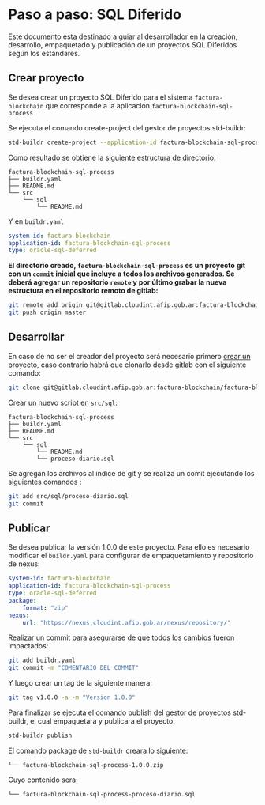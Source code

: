 # Paso a paso: SQL Diferido

Este documento esta destinado a guiar al desarrollador en la creación, desarrollo, empaquetado y publicación de un proyectos SQL Diferidos según los estándares.

## Crear proyecto

Se desea crear un proyecto SQL Diferido para el sistema `factura-blockchain` que corresponde a la aplicacion `factura-blockchain-sql-process`

Se ejecuta el comando create-project del gestor de proyectos std-buildr:

```bash
std-buildr create-project --application-id factura-blockchain-sql-process  --system-id factura-blockchain --type oracle-sql-deferred
```

Como resultado se obtiene la siguiente estructura de directorio:

```tree
factura-blockchain-sql-process
├── buildr.yaml
├── README.md
└── src
    └── sql
        └── README.md
```

Y en `buildr.yaml`

```yaml
system-id: factura-blockchain
application-id: factura-blockchain-sql-process
type: oracle-sql-deferred
```

**El directorio creado, `factura-blockchain-sql-process` es un proyecto git con un `commit` inicial que incluye a todos los archivos generados.  Se deberá agregar un repositorio `remote` y por último grabar la nueva estructura en el repositorio remoto de gitlab:**

```bash
git remote add origin git@gitlab.cloudint.afip.gob.ar:factura-blockchain/factura-blockchain-sql-process.git
git push origin master
```

## Desarrollar

En caso de no ser el creador del proyecto será necesario primero [crear un proyecto](#Crear-proyecto), caso contrario habrá que clonarlo desde gitlab con el siguiente comando:

```bash
git clone git@gitlab.cloudint.afip.gob.ar:factura-blockchain/factura-blockchain-sql-process.git
```

Crear un nuevo script en `src/sql`:

```tree
factura-blockchain-sql-process
├── buildr.yaml
├── README.md
└── src
    └── sql
        └── README.md
        └── proceso-diario.sql
```

Se agregan los archivos al indice de git y se realiza un comit ejecutando los siguientes comandos :

```bash
git add src/sql/proceso-diario.sql
git commit
```

## Publicar

Se desea publicar la versión 1.0.0 de este proyecto. Para ello es necesario modificar el `buildr.yaml` para configurar de empaquetamiento y repositorio de nexus:

```yaml
system-id: factura-blockchain
application-id: factura-blockchain-sql-process
type: oracle-sql-deferred
package:
    format: "zip"
nexus:
    url: "https://nexus.cloudint.afip.gob.ar/nexus/repository/"
```

Realizar un commit para asegurarse de que todos los cambios fueron impactados:

```bash
git add buildr.yaml
git commit -m "COMENTARIO DEL COMMIT"
```

Y luego crear un tag de la siguiente manera:

```bash
git tag v1.0.0 -a -m "Version 1.0.0"
```

Para finalizar se ejecuta el comando publish del gestor de proyectos std-buildr, el cual empaquetara y publicara el proyecto:

```bash
std-buildr publish
```

El comando package de `std-buildr` creara lo siguiente:

```tree
└── factura-blockchain-sql-process-1.0.0.zip
```

Cuyo contenido sera:

```tree
└── factura-blockchain-sql-process-proceso-diario.sql
```
